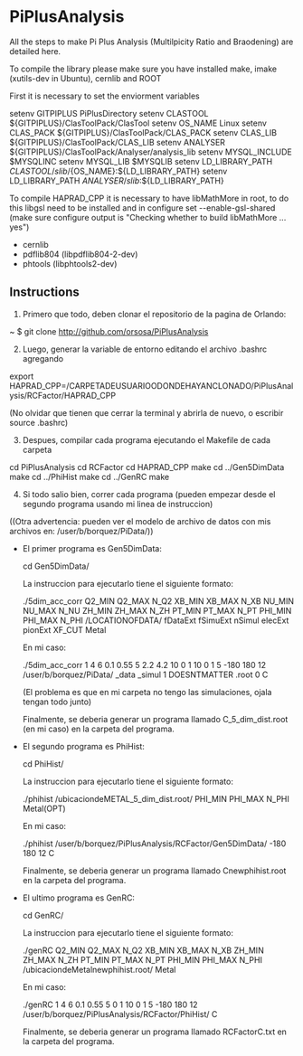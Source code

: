 # PiPlusAnalysis

All the steps to make Pi Plus Analysis (Multilpicity Ratio and Braodening) are detailed here.

To compile the library please make sure you have installed make, imake (xutils-dev in Ubuntu), cernlib and ROOT

First it is necessary to set the enviorment variables

setenv GITPIPLUS PiPlusDirectory
setenv CLASTOOL ${GITPIPLUS}/ClasToolPack/ClasTool
setenv OS_NAME Linux
setenv CLAS_PACK ${GITPIPLUS}/ClasToolPack/CLAS_PACK
setenv CLAS_LIB ${GITPIPLUS}/ClasToolPack/CLAS_LIB
setenv ANALYSER ${GITPIPLUS}/ClasToolPack/Analyser/analysis_lib
setenv MYSQL_INCLUDE $MYSQLINC
setenv MYSQL_LIB $MYSQLIB
setenv LD_LIBRARY_PATH ${CLASTOOL}/slib/${OS_NAME}:${LD_LIBRARY_PATH}
setenv LD_LIBRARY_PATH ${ANALYSER}/slib:$${LD_LIBRARY_PATH}

To compile HAPRAD_CPP it is necessary to have libMathMore in root, to do this libgsl need to be installed and
in configure set --enable-gsl-shared
(make sure configure output is "Checking whether to build libMathMore ... yes")
* cernlib
* pdflib804 (libpdflib804-2-dev)
* phtools (libphtools2-dev)

## Instructions

1. Primero que todo, deben clonar el repositorio de la pagina de Orlando:

~ $ git clone http://github.com/orsosa/PiPlusAnalysis

2. Luego, generar la variable de entorno editando el archivo .bashrc agregando

export HAPRAD_CPP=/CARPETADEUSUARIOODONDEHAYANCLONADO/PiPlusAnalysis/RCFactor/HAPRAD_CPP

(No olvidar que tienen que cerrar la terminal y abrirla de nuevo, o escribir source .bashrc)

3. Despues, compilar cada programa ejecutando el Makefile de cada carpeta

cd PiPlusAnalysis
cd RCFactor
cd HAPRAD_CPP
make
cd ../Gen5DimData
make
cd ../PhiHist
make
cd ../GenRC
make

4. Si todo salio bien, correr cada programa (pueden empezar desde el segundo programa usando mi linea de instruccion)

  ((Otra advertencia: pueden ver el modelo de archivo de datos con mis archivos en: /user/b/borquez/PiData/))

* El primer programa es Gen5DimData:

  cd Gen5DimData/

  La instruccion para ejecutarlo tiene el siguiente formato:

  ./5dim_acc_corr Q2_MIN Q2_MAX N_Q2 XB_MIN XB_MAX N_XB NU_MIN NU_MAX N_NU ZH_MIN ZH_MAX N_ZH PT_MIN PT_MAX N_PT PHI_MIN PHI_MAX N_PHI /LOCATIONOFDATA/ fDataExt fSimuExt nSimul elecExt pionExt XF_CUT Metal

  En mi caso:

  ./5dim_acc_corr 1 4 6 0.1 0.55 5 2.2 4.2 10 0 1 10 0 1 5 -180 180 12 /user/b/borquez/PiData/ _data _simul 1 DOESNTMATTER .root 0 C

  (El problema es que en mi carpeta no tengo las simulaciones, ojala tengan todo junto)

  Finalmente, se deberia generar un programa llamado C_5_dim_dist.root (en mi caso) en la carpeta del programa.

* El segundo programa es PhiHist:

  cd PhiHist/

  La instruccion para ejecutarlo tiene el siguiente formato:

  ./phihist /ubicaciondeMETAL_5_dim_dist.root/ PHI_MIN PHI_MAX N_PHI Metal(OPT)

  En mi caso:

  ./phihist /user/b/borquez/PiPlusAnalysis/RCFactor/Gen5DimData/ -180 180 12 C

  Finalmente, se deberia generar un programa llamado Cnewphihist.root en la carpeta del programa.

* El ultimo programa es GenRC:

  cd GenRC/

  La instruccion para ejecutarlo tiene el siguiente formato:

  ./genRC Q2_MIN Q2_MAX N_Q2 XB_MIN XB_MAX N_XB ZH_MIN ZH_MAX N_ZH PT_MIN PT_MAX N_PT PHI_MIN PHI_MAX N_PHI /ubicaciondeMetalnewphihist.root/ Metal

  En mi caso:

  ./genRC 1 4 6 0.1 0.55 5 0 1 10 0 1 5 -180 180 12 /user/b/borquez/PiPlusAnalysis/RCFactor/PhiHist/ C

  Finalmente, se deberia generar un programa llamado RCFactorC.txt en la carpeta del programa.
